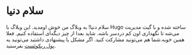 # سلام دنیا

سلام دنیا! به وبلاگ من خوش اومدید. این وبلاگ با Hugo ساخته شده و با گیت مدیریت می‌شه تا نگهداری اون کم دردسر باشه. شاید بعدا از چیز دیگه‌ای استفاده کنیم. فعلا همین خوبه.شما هم می‌تونید مشارکت کنید. اگر مشکل یا پیشنهادی داشتید می‌تونید یه
[پول ریکوئست](https://www.github.com/arianmonti/arianmonti.github.io) بفرستید.

